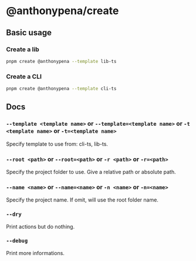 # @anthonypena/create

## Basic usage

### Create a lib

```Bash
pnpm create @anthonypena --template lib-ts
```

### Create a CLI

```Bash
pnpm create @anthonypena --template cli-ts
```

## Docs

### `--template <template name>` or `--template=<template name>` or `-t <template name>` or `-t=<template name>`

Specify template to use from: cli-ts, lib-ts.

### `--root <path>` or `--root=<path>` or `-r <path>` or `-r=<path>`

Specify the project folder to use. Give a relative path or absolute path.

### `--name <name>` or `--name=<name>` or `-n <name>` or `-n=<name>`

Specify the project name. If omit, will use the root folder name.

### `--dry`

Print actions but do nothing.

### `--debug`

Print more informations.
